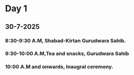 # Day 1
## 30-7-2025
### 8:30-9:30 A.M, Shabad-Kirtan Gurudwara Sahib.
### 9:30-10:00 A.M,Tea and snacks, Gurudwara Sahib 
### 10:00 A.M and onwards, Inaugral ceremony.
